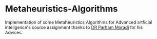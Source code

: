 # Metaheuristics-Algorithms

Implementation of some Metaheuristics Algorithms for Advanced artficial inteligence's cource assignment
thanks to [DR Parham Moradi](https://research.uok.ac.ir/~pmoradi/) for his Advices.
